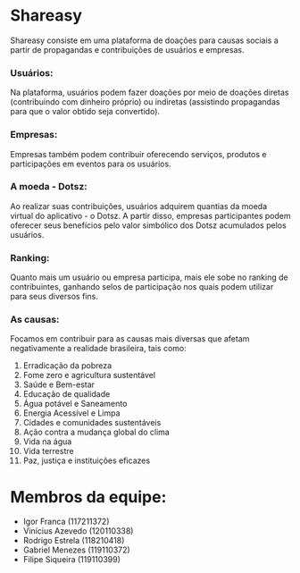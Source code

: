 # Shareasy

Shareasy consiste em uma plataforma de doações para causas sociais a partir de propagandas e contribuições de usuários e empresas.

### Usuários:
Na plataforma, usuários podem fazer doações por meio de doações diretas (contribuindo com dinheiro próprio) ou indiretas (assistindo propagandas para que o valor obtido seja convertido).

### Empresas:
Empresas também podem contribuir oferecendo serviços, produtos e participações em eventos para os usuários.

### A moeda - Dotsz:
Ao realizar suas contribuições, usuários adquirem quantias da moeda virtual do aplicativo - o Dotsz. A partir disso, empresas participantes podem oferecer seus benefícios pelo valor simbólico dos Dotsz acumulados pelos usuários.

### Ranking:
Quanto mais um usuário ou empresa participa, mais ele sobe no ranking de contribuintes, ganhando selos de participação nos quais podem utilizar para seus diversos fins.

### As causas:
Focamos em contribuir para as causas mais diversas que afetam negativamente a realidade brasileira, tais como:
1. Erradicação da pobreza
2. Fome zero e agricultura sustentável 
3. Saúde e Bem-estar
4. Educação de qualidade 
5. Água potável e Saneamento
6. Energia Acessível e Limpa
7. Cidades e comunidades sustentáveis
8. Ação contra a mudança global do clima
9. Vida na água
10. Vida terrestre
11. Paz, justiça e instituições eficazes


# Membros da equipe:
- Igor Franca (117211372)
- Vinícius Azevedo (120110338)
- Rodrigo Estrela (118210418)
- Gabriel Menezes (119110372)
- Filipe Siqueira (119110399)
